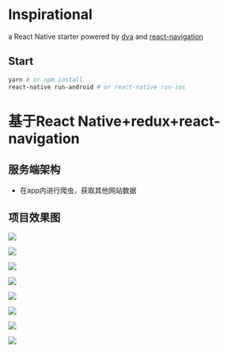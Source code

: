 # Inspirational

a React Native starter powered by [dva](https://github.com/dvajs/dva) and [react-navigation](https://github.com/react-community/react-navigation)

## Start

```bash
yarn # or npm install
react-native run-android # or react-native run-ios
```

# 基于React Native+redux+react-navigation

## 服务端架构
- 在app内进行爬虫，获取其他网站数据

## 项目效果图

![](https://github.com/13025214712/Inspirational/blob/master/screenshots/1.png)

![](https://github.com/13025214712/Inspirational/blob/master/screenshots/2.png)

![](https://github.com/13025214712/Inspirational/blob/master/screenshots/21.png)

![](https://github.com/13025214712/Inspirational/blob/master/screenshots/3.png)

![](https://github.com/13025214712/Inspirational/blob/master/screenshots/31.png)

![](https://github.com/13025214712/Inspirational/blob/master/screenshots/4.png)

![](https://github.com/13025214712/Inspirational/blob/master/screenshots/41.png)

![](https://github.com/13025214712/Inspirational/blob/master/screenshots/42.png)
